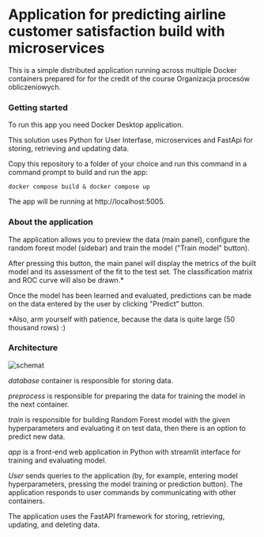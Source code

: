 # Application for predicting airline customer satisfaction build with microservices

This is a simple distributed application running across multiple Docker containers prepared for for the credit of the course Organizacja procesów obliczeniowych.

### Getting started

To run this app you need Docker Desktop application. 

This solution uses Python for User Interfase, microservices and FastApi for storing, retrieving and updating data.

Copy this repository to a folder of your choice and run this command in a command prompt to build and run the app:

`docker compose build & docker compose up`

The app will be running at http://localhost:5005.

### About the application

The application allows you to preview the data (main panel), configure the random forest model (sidebar) and train the model ("Train model" button).

After pressing this button, the main panel will display the metrics of the built model and its assessment of the fit to the test set. The classification matrix and ROC curve will also be drawn.*

Once the model has been learned and evaluated, predictions can be made on the data entered by the user by clicking "Predict" button.

*Also, arm yourself with patience, because the data is quite large (50 thousand rows) :)

### Architecture


![schemat](https://github.com/Weronika59/opc_project/assets/75950630/edb5ff9c-8ec0-4881-9cea-7bd49267848a)


*database* container is responsible for storing data.

*preprocess* is responsible for preparing the data for training the model in the next container.

*train* is responsible for building Random Forest model with the given hyperparameters and evaluating it on test data, then there is an option to predict new data.

*app* is a front-end web application in Python with streamlit interface for training and evaluating model.

*User* sends queries to the application (by, for example, entering model hyperparameters, pressing the model training or prediction button). The application responds to user commands by communicating with other containers.

The application uses the FastAPI framework for storing, retrieving, updating, and deleting data.
